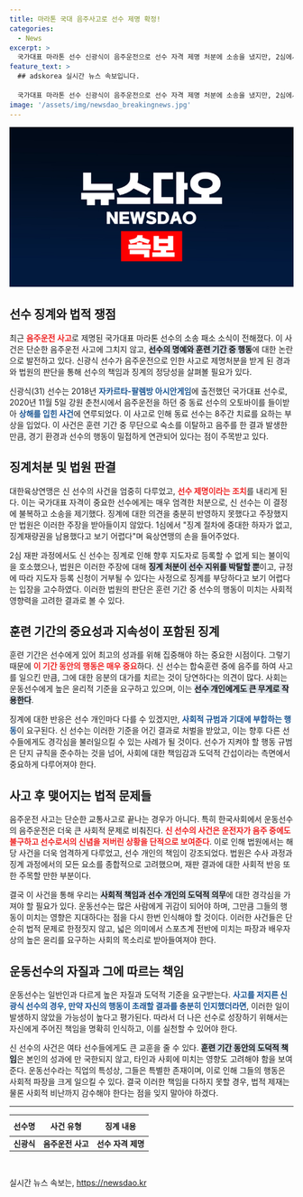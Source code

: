 ```yaml
---
title: 마라톤 국대 음주사고로 선수 제명 확정!
categories:
  - News
excerpt: >
  국가대표 마라톤 선수 신광식이 음주운전으로 선수 자격 제명 처분에 소송을 냈지만, 2심에서도 패소했습니다. 사회적 물의를 일으킨 그의 징계는 법원에서도 정당하다고 판결받았습니다. 클릭해 이 충격적인 사건의 전말을 확인하세요!
feature_text: >
  ## adskorea 실시간 뉴스 속보입니다.

  국가대표 마라톤 선수 신광식이 음주운전으로 선수 자격 제명 처분에 소송을 냈지만, 2심에서도 패소했습니다. 사회적 물의를 일으킨 그의 징계는 법원에서도 정당하다고 판결받았습니다. 클릭해 이 충격적인 사건의 전말을 확인하세요!
image: '/assets/img/newsdao_breakingnews.jpg'
---
```


<p><img src="/assets/img/newsdao_breakingnews.jpg" alt="adskorea 속보" /></p>

<h2 data-ke-size="size26">선수 징계와 법적 쟁점</h2>

<p data-ke-size="size16">최근 <b><span style="color: #ee2323;">음주운전 사고</span></b>로 제명된 국가대표 마라톤 선수의 소송 패소 소식이 전해졌다. 이 사건은 단순한 음주운전 사고에 그치지 않고, <b><span style="background-color: #21538527;">선수의 명예와 훈련 기간 중 행동</span></b>에 대한 논란으로 발전하고 있다. 신광식 선수가 음주운전으로 인한 사고로 제명처분을 받게 된 경과와 법원의 판단을 통해 선수의 책임과 징계의 정당성을 살펴볼 필요가 있다.</p>

<p data-ke-size="size16">신광식(31) 선수는 2018년 <b><span style="color: #1a5490;">자카르타-팔렘방 아시안게임</span></b>에 출전했던 국가대표 선수로, 2020년 11월 5일 강원 춘천시에서 음주운전을 하던 중 동료 선수의 오토바이를 들이받아 <b><span style="color: #1a5490;">상해를 입힌 사건</span></b>에 연루되었다. 이 사고로 인해 동료 선수는 8주간 치료를 요하는 부상을 입었다. 이 사건은 훈련 기간 중 무단으로 숙소를 이탈하고 음주를 한 결과 발생한 만큼, 경기 환경과 선수의 행동이 밀접하게 연관되어 있다는 점이 주목받고 있다.</p>

<h2 data-ke-size="size26">징계처분 및 법원 판결</h2>

<p data-ke-size="size16">대한육상연맹은 신 선수의 사건을 엄중히 다루었고, <b><span style="color: #ee2323;">선수 제명이라는 조치</span></b>를 내리게 된다. 이는 국가대표 자격이 중요한 선수에게는 매우 엄격한 처분으로, 신 선수는 이 결정에 불복하고 소송을 제기했다. 징계에 대한 의견을 충분히 반영하지 못했다고 주장했지만 법원은 이러한 주장을 받아들이지 않았다. 1심에서 "징계 절차에 중대한 하자가 없고, 징계재량권을 남용했다고 보기 어렵다"며 육상연맹의 손을 들어주었다.</p>

<p data-ke-size="size16">2심 재판 과정에서도 신 선수는 징계로 인해 향후 지도자로 등록할 수 없게 되는 불이익을 호소했으나, 법원은 이러한 주장에 대해 <b><span style="background-color: #21538527;">징계 처분이 선수 지위를 박탈할 뿐</span></b>이고, 규정에 따라 지도자 등록 신청이 거부될 수 있다는 사정으로 징계를 부당하다고 보기 어렵다는 입장을 고수하였다. 이러한 법원의 판단은 훈련 기간 중 선수의 행동이 미치는 사회적 영향력을 고려한 결과로 볼 수 있다.</p>

<h2 data-ke-size="size26">훈련 기간의 중요성과 지속성이 포함된 징계</h2>

<p data-ke-size="size16">훈련 기간은 선수에게 있어 최고의 성과를 위해 집중해야 하는 중요한 시점이다. 그렇기 때문에 <b><span style="color: #ee2323;">이 기간 동안의 행동은 매우 중요</span></b>하다. 신 선수는 합숙훈련 중에 음주를 하여 사고를 일으킨 만큼, 그에 대한 응분의 대가를 치르는 것이 당연하다는 의견이 많다. 사회는 운동선수에게 높은 윤리적 기준을 요구하고 있으며, 이는 <b><span style="background-color: #21538527;">선수 개인에게도 큰 무게로 작용한다</span></b>.</p>

<p data-ke-size="size16">징계에 대한 반응은 선수 개인마다 다를 수 있겠지만, <b><span style="color: #1a5490;">사회적 규범과 기대에 부합하는 행동</span></b>이 요구된다. 신 선수는 이러한 기준을 어긴 결과로 처벌을 받았고, 이는 향후 다른 선수들에게도 경각심을 불러일으킬 수 있는 사례가 될 것이다. 선수가 지켜야 할 행동 규범은 단지 규칙을 준수하는 것을 넘어, 사회에 대한 책임감과 도덕적 간섭이라는 측면에서 중요하게 다루어져야 한다.</p>

<h2 data-ke-size="size26">사고 후 맺어지는 법적 문제들</h2>

<p data-ke-size="size16">음주운전 사고는 단순한 교통사고로 끝나는 경우가 아니다. 특히 한국사회에서 운동선수의 음주운전은 더욱 큰 사회적 문제로 비춰진다. <b><span style="color: #ee2323;">신 선수의 사건은 운전자가 음주 중에도 불구하고 선수로서의 신념을 저버린 상황을 단적으로 보여준다</span></b>. 이로 인해 법원에서는 해당 사건을 더욱 엄격하게 다루었고, 선수 개인의 책임이 강조되었다. 법원은 수사 과정과 징계 과정에서의 모든 요소를 종합적으로 고려했으며, 재판 결과에 대한 사회적 반응 또한 주목할 만한 부분이다.</p>

<p data-ke-size="size16">결국 이 사건을 통해 우리는 <b><span style="background-color: #21538527;">사회적 책임과 선수 개인의 도덕적 의무</span></b>에 대한 경각심을 가져야 할 필요가 있다. 운동선수는 많은 사람에게 귀감이 되어야 하며, 그만큼 그들의 행동이 미치는 영향은 지대하다는 점을 다시 한번 인식해야 할 것이다. 이러한 사건들은 단순히 법적 문제로 한정짓지 않고, 넓은 의미에서 스포츠계 전반에 미치는 파장과 배우자 상의 높은 윤리를 요구하는 사회의 목소리로 받아들여져야 한다.</p>

<h2 data-ke-size="size26">운동선수의 자질과 그에 따르는 책임</h2>

<p data-ke-size="size16">운동선수는 일반인과 다르게 높은 자질과 도덕적 기준을 요구받는다. <b><span style="color: #1a5490;">사고를 저지른 신광식 선수의 경우, 만약 자신의 행동이 초래할 결과를 충분히 인지했더라면</span></b>, 이러한 일이 발생하지 않았을 가능성이 높다고 평가된다. 따라서 더 나은 선수로 성장하기 위해서는 자신에게 주어진 책임을 명확히 인식하고, 이를 실천할 수 있어야 한다.</p>

<p data-ke-size="size16">신 선수의 사건은 여타 선수들에게도 큰 교훈을 줄 수 있다. <b><span style="background-color: #21538527;">훈련 기간 동안의 도덕적 책임</span></b>은 본인의 성과에 만 국한되지 않고, 타인과 사회에 미치는 영향도 고려해야 함을 보여준다. 운동선수라는 직업의 특성상, 그들은 특별한 존재이며, 이로 인해 그들의 행동은 사회적 파장을 크게 일으킬 수 있다. 결국 이러한 책임을 다하지 못할 경우, 법적 제재는 물론 사회적 비난까지 감수해야 한다는 점을 잊지 말아야 하겠다.</p>

<hr>

<table>
  <thead>
    <tr>
      <th style="text-align: center; height: 30px;"><b>선수명</b></th>
      <th style="text-align: center; height: 30px;"><b>사건 유형</b></th>
      <th style="text-align: center; height: 30px;"><b>징계 내용</b></th>
    </tr>
  </thead>
  <tbody>
    <tr>
      <td style="text-align: center; height: 17px;"><b>신광식</b></td>
      <td style="text-align: center; height: 17px;"><b>음주운전 사고</b></td>
      <td style="text-align: center; height: 17px;"><b>선수 자격 제명</b></td>
    </tr>
  </tbody>
</table> 

<p data-ke-size="size16">&nbsp;</p>
실시간 뉴스 속보는, <a href="https://newsdao.kr" rel="dofollow">https://newsdao.kr</a>


